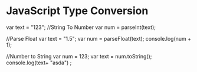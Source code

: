# JavaScript Type Conversion 

var text = "123";
//String To Number
var num  = parseInt(text);

//Parse Float
var text = "1.5";
var num = parseFloat(text);
console.log(num + 1);

//Number to String
var num = 123;
var text = num.toString();
console.log(text+ "asda") ;